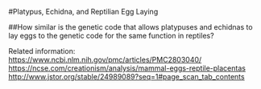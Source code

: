 #Platypus, Echidna, and Reptilian Egg Laying

##How similar is the genetic code that allows platypuses and echidnas to lay eggs to the genetic code for the same function in reptiles?

Related information:
https://www.ncbi.nlm.nih.gov/pmc/articles/PMC2803040/
https://ncse.com/creationism/analysis/mammal-eggs-reptile-placentas
http://www.jstor.org/stable/24989089?seq=1#page_scan_tab_contents
